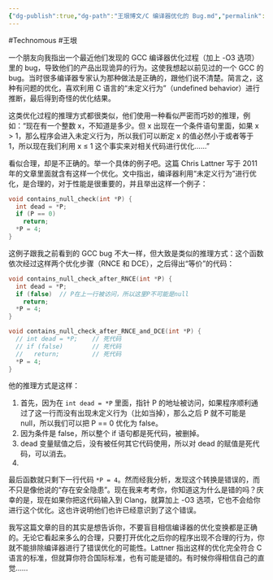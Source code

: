 ```yaml
---
{"dg-publish":true,"dg-path":"王垠博文/C 编译器优化的 Bug.md","permalink":"/王垠博文/C 编译器优化的 Bug/","created":"2023-12-12T18:01:52.338+08:00","updated":"2023-12-12T18:03:42.645+08:00"}
---
```


#Technomous #王垠 

一个朋友向我指出一个最近他们发现的 GCC 编译器优化过程（加上 -O3 选项）里的 bug，导致他们的产品出现诡异的行为。这使我想起以前见过的一个 GCC 的 bug。当时很多编译器专家认为那种做法是正确的，跟他们说不清楚。简言之，这种有问题的优化，喜欢利用 C 语言的“未定义行为”（undefined behavior）进行推断，最后得到奇怪的优化结果。

这类优化过程的推理方式都很类似，他们使用一种看似严密而巧妙的推理，例如：“现在有一个整数 x，不知道是多少。但 x 出现在一个条件语句里面，如果 x > 1，那么程序会进入未定义行为，所以我们可以断定 x 的值必然小于或者等于 1，所以现在我们利用 x ≤ 1 这个事实来对相关代码进行优化……”

看似合理，却是不正确的。举一个具体的例子吧。这篇 Chris Lattner 写于 2011 年的文章里面就含有这样一个优化。文中指出，编译器利用“未定义行为”进行优化，是合理的，对于性能是很重要的，并且举出这样一个例子：

``` c
void contains_null_check(int *P) {
  int dead = *P;
  if (P == 0)
    return;
  *P = 4;
}
```

这例子跟我之前看到的 GCC bug 不大一样，但大致是类似的推理方式：这个函数依次经过这样两个优化步骤（RNCE 和 DCE），之后得出“等价”的代码：

``` c
void contains_null_check_after_RNCE(int *P) {
  int dead = *P;
  if (false)  // P在上一行被访问，所以这里P不可能是null
    return;
  *P = 4;
}
```

``` c
void contains_null_check_after_RNCE_and_DCE(int *P) {
  // int dead = *P;    // 死代码
  // if (false)        // 死代码
  //   return;         // 死代码
  *P = 4;
}
```

他的推理方式是这样：

1. 首先，因为在 `int dead = *P` 里面，指针 P 的地址被访问，如果程序顺利通过了这一行而没有出现未定义行为（比如当掉），那么之后 P 就不可能是 null，所以我们可以把 P == 0 优化为 false。
2. 因为条件是 false，所以整个 if 语句都是死代码，被删掉。
3. dead 变量赋值之后，没有被任何其它代码使用，所以对 dead 的赋值是死代码，可以消去。
4. 
最后函数就只剩下一行代码 `*P = 4`。然而经我分析，发现这个转换是错误的，而不只是像他说的“存在安全隐患”。现在我来考考你，你知道这为什么是错的吗？庆幸的是，现在如果你把这代码输入到 Clang，就算加上 -O3 选项，它也不会给你进行这个优化。这也许说明他们也许已经意识到了这个错误。

我写这篇文章的目的其实是想告诉你，不要盲目相信编译器的优化变换都是正确的。无论它看起来多么的合理，只要打开优化之后你的程序出现不合理的行为，你就不能排除编译器进行了错误优化的可能性。Lattner 指出这样的优化完全符合 C 语言的标准，但就算你符合国际标准，也有可能是错的。有时候你得相信自己的直觉……